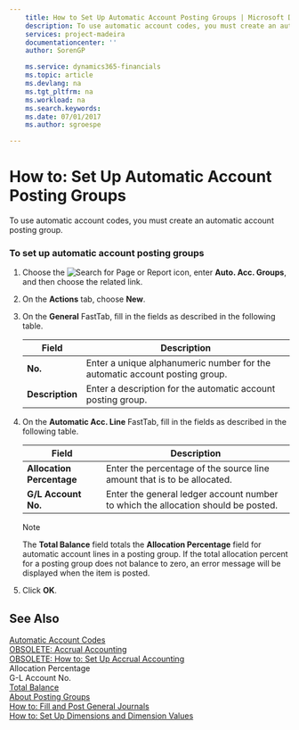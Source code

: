 ```yaml
---
    title: How to Set Up Automatic Account Posting Groups | Microsoft Docs
    description: To use automatic account codes, you must create an automatic account posting group.
    services: project-madeira
    documentationcenter: ''
    author: SorenGP

    ms.service: dynamics365-financials
    ms.topic: article
    ms.devlang: na
    ms.tgt_pltfrm: na
    ms.workload: na
    ms.search.keywords:
    ms.date: 07/01/2017
    ms.author: sgroespe

---
```

# How to: Set Up Automatic Account Posting Groups
To use automatic account codes, you must create an automatic account posting group.  
  
### To set up automatic account posting groups  
  
1.  Choose the ![Search for Page or Report](media/ui-search/search_small.png "Search for Page or Report icon") icon, enter **Auto. Acc. Groups**, and then choose the related link.  
  
2.  On the **Actions** tab, choose **New**.  
  
3.  On the **General** FastTab, fill in the fields as described in the following table.  
  
    |Field|Description|  
    |-----------|-----------------|  
    |**No.**|Enter a unique alphanumeric number for the automatic account posting group.|  
    |**Description**|Enter a description for the automatic account posting group.|  
  
4.  On the **Automatic Acc. Line** FastTab, fill in the fields as described in the following table.  
  
    |Field|Description|  
    |-----------|-----------------|  
    |**Allocation Percentage**|Enter the percentage of the source line amount that is to be allocated.|  
    |**G/L Account No.**|Enter the general ledger account number to which the allocation should be posted.|  
  
    > [!NOTE]  
    >  The **Total Balance** field totals the **Allocation Percentage** field for automatic account lines in a posting group. If the total allocation percent for a posting group does not balance to zero, an error message will be displayed when the item is posted.  
  
5.  Click **OK**.  
  
## See Also  
 [Automatic Account Codes](automatic-account-codes.md)   
 [OBSOLETE: Accrual Accounting](OBSOLETE:%20Accrual%20Accounting.md)   
 [OBSOLETE: How to: Set Up Accrual Accounting](OBSOLETE:%20How%20to:%20Set%20Up%20Accrual%20Accounting.md)   
 Allocation Percentage   
 G-L Account No.   
 [Total Balance](total-balance.md)   
 [About Posting Groups](about-posting-groups.md)   
 [How to: Fill and Post General Journals](../../../archive/WorkingWithDynamics/how-to-fill-and-post-general-journals.md)   
 [How to: Set Up Dimensions and Dimension Values](how-to-set-up-dimensions-and-dimension-values.md)